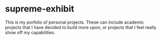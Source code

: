 # supreme-exhibit

This is my porfolio of personal projects. These can include academic projects that I have decided to build more upon, or 
projects that I feel really show off my capabilities. 
